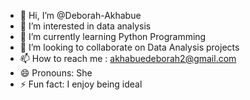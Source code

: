 - 👋 Hi, I’m @Deborah-Akhabue
- 👀 I’m interested in data analysis
- 🌱 I’m currently learning Python Programming
- 💞️ I’m looking to collaborate on Data Analysis projects
- 📫 How to reach me : akhabuedeborah2@gmail.com
- 😄 Pronouns: She
- ⚡ Fun fact: I enjoy being ideal

<!---
Deborah-Akhabue/Deborah-Akhabue is a ✨ special ✨ repository because its `README.md` (this file) appears on your GitHub profile.
You can click the Preview link to take a look at your changes.
--->
